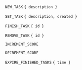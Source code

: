 `NEW_TASK`
`{ description }`

`SET_TASK`
`{ description, created }`

`FINISH_TASK`
`{ id }`

`REMOVE_TASK`
`{ id }`

`INCREMENT_SCORE`

`DECREMENT_SCORE`

`EXPIRE_FINISHED_TASKS`
`{ time }`

